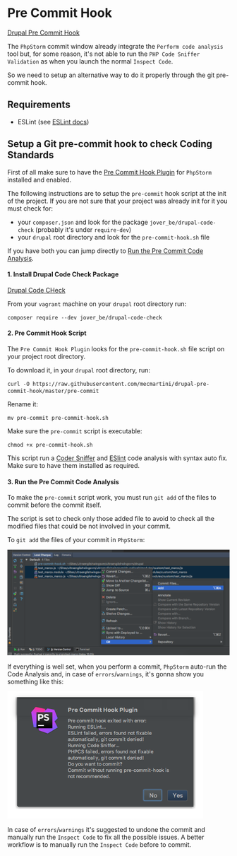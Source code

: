 # Pre Commit Hook

[Drupal Pre Commit Hook](https://github.com/mecmartini/drupal-pre-commit-hook/blob/master/pre-commit)

The `PhpStorm` commit window already integrate the `Perform code analysis` tool but, for some reason, it's not able to run the `PHP Code Sniffer Validation` as when you launch the normal `Inspect Code`.

So we need to setup an alternative way to do it properly through the git pre-commit hook.

## Requirements

* ESLint (see [ESLint docs](drupal_vm_eslint.md))

## Setup a Git pre-commit hook to check Coding Standards

First of all make sure to have the [Pre Commit Hook Plugin](drupal_vm_phpstorm.md#pre-commit-hook-plugin) for `PhpStorm` installed and enabled.

The following instructions are to setup the `pre-commit` hook script at the init of the project. If you are not sure that your project was already init for it you must check for:

* your `composer.json` and look for the package `jover_be/drupal-code-check` (probably it's under `require-dev`)
* your `drupal` root directory and look for the `pre-commit-hook.sh` file

If you have both you can jump directly to [Run the Pre Commit Code Analysis](drupal_vm_codersniffer.md#3-run-the-pre-commit-code-analysis).

#### 1. Install Drupal Code Check Package

[Drupal Code CHeck](https://packagist.org/packages/jover_be/drupal-code-check)

From your `vagrant` machine on your `drupal` root directory run:

    composer require --dev jover_be/drupal-code-check

#### 2. Pre Commit Hook Script

The `Pre Commit Hook Plugin` looks for the `pre-commit-hook.sh` file script on your project root directory.

To download it, in your `drupal` root directory, run:

    curl -O https://raw.githubusercontent.com/mecmartini/drupal-pre-commit-hook/master/pre-commit

Rename it:

    mv pre-commit pre-commit-hook.sh

Make sure the `pre-commit` script is executable:

    chmod +x pre-commit-hook.sh

This script run a [Coder Sniffer](drupal_vm_codersniffer.md) and [ESlint](drupal_vm_eslint.md) code analysis with syntax auto fix. Make sure to have them installed as required.

#### 3. Run the Pre Commit Code Analysis

To make the `pre-commit` script work, you must run `git add` of the files to commit before the commit itself.

The script is set to check only those added file to avoid to check all the modified files that could be not involved in your commit.

To `git add` the files of your commit in `PhpStorm`:

![PhpStorm Git Add](../img/drupal/phpstorm_47.png "PhpStorm Git Add")

If everything is well set, when you perform a commit, `PhpStorm` auto-run the Code Analysis and, in case of `errors`/`warnings`, it's gonna show you something like this:

![PHP Code Sniffer Validation](../img/drupal/phpstorm_46.png "PHP Code Sniffer Validation")

In case of `errors`/`warnings` it's suggested to undone the commit and manually run the `Inspect Code` to fix all the possible issues. A better workflow is to manually run the `Inspect Code` before to commit.